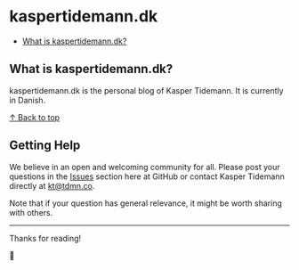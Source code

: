 # kaspertidemann.dk

- [What is kaspertidemann.dk?](#what-is-kaspertidemann-dk)

## What is kaspertidemann.dk?

kaspertidemann.dk is the personal blog of Kasper Tidemann. It is currently in Danish.

[↑ Back to top](#kaspertidemanndk-)

## Getting Help

We believe in an open and welcoming community for all. Please post your questions in the [Issues](https://github.com/tdmnco/kaspertidemann-dk/issues) section here at GitHub or contact Kasper Tidemann directly at [kt@tdmn.co](kt@tdmn.co).

Note that if your question has general relevance, it might be worth sharing with others.

---

Thanks for reading!

🎁